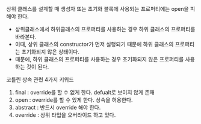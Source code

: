 상위 클래스를 설계할 때 생성자 또는 초기화 블록에 사용되는 프로퍼티에는 open을 피해야 한다.  
- 상위클래스에서 하위클래스의 프로퍼티를 사용하는 경우 하위 클래스의 프로퍼티를 바라본다.  
- 이때, 상위 클래스의 constructor가 먼저 실행되기 때문에 하위 클래스의 프로퍼티는 초기화되지 않은 상태이다.  
- 때문에, 하위 클래스의 프로퍼티를 사용하는 경우 초기화되지 않은 프로퍼티를 사용하는 것이 된다.



코틀린 상속 관련 4가지 키워드  
1. final : override를 할 수 없게 한다. defualt로 보이지 않게 존재  
2. open : override를 할 수 있게 한다. 상속을 허용한다.  
3. abstract : 반드시 override 해야 한다.  
4. override : 상위 타입을 오버라이드 하고 있다.